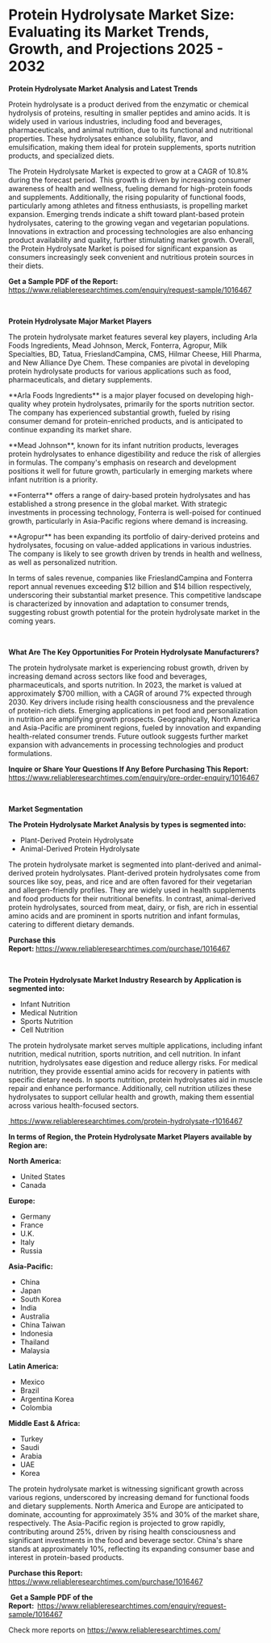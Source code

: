 <p><h1>Protein Hydrolysate Market Size: Evaluating its Market Trends, Growth, and Projections 2025 - 2032</h1></p><p><strong>Protein Hydrolysate Market Analysis and Latest Trends</strong></p>
<p><p>Protein hydrolysate is a product derived from the enzymatic or chemical hydrolysis of proteins, resulting in smaller peptides and amino acids. It is widely used in various industries, including food and beverages, pharmaceuticals, and animal nutrition, due to its functional and nutritional properties. These hydrolysates enhance solubility, flavor, and emulsification, making them ideal for protein supplements, sports nutrition products, and specialized diets.</p><p>The Protein Hydrolysate Market is expected to grow at a CAGR of 10.8% during the forecast period. This growth is driven by increasing consumer awareness of health and wellness, fueling demand for high-protein foods and supplements. Additionally, the rising popularity of functional foods, particularly among athletes and fitness enthusiasts, is propelling market expansion. Emerging trends indicate a shift toward plant-based protein hydrolysates, catering to the growing vegan and vegetarian populations. Innovations in extraction and processing technologies are also enhancing product availability and quality, further stimulating market growth. Overall, the Protein Hydrolysate Market is poised for significant expansion as consumers increasingly seek convenient and nutritious protein sources in their diets.</p></p>
<p><strong>Get a Sample PDF of the Report:&nbsp;</strong> <a href="https://www.reliableresearchtimes.com/enquiry/request-sample/1016467?utm_campaign=3061&utm_medium=2&utm_source=Github&utm_content=ia&utm_term=02042025&utm_id=protein-hydrolysate">https://www.reliableresearchtimes.com/enquiry/request-sample/1016467</a></p>
<p>&nbsp;</p>
<p><strong>Protein Hydrolysate Major Market Players</strong></p>
<p><p>The protein hydrolysate market features several key players, including Arla Foods Ingredients, Mead Johnson, Merck, Fonterra, Agropur, Milk Specialties, BD, Tatua, FrieslandCampina, CMS, Hilmar Cheese, Hill Pharma, and New Alliance Dye Chem. These companies are pivotal in developing protein hydrolysate products for various applications such as food, pharmaceuticals, and dietary supplements.</p><p>**Arla Foods Ingredients** is a major player focused on developing high-quality whey protein hydrolysates, primarily for the sports nutrition sector. The company has experienced substantial growth, fueled by rising consumer demand for protein-enriched products, and is anticipated to continue expanding its market share.</p><p>**Mead Johnson**, known for its infant nutrition products, leverages protein hydrolysates to enhance digestibility and reduce the risk of allergies in formulas. The company's emphasis on research and development positions it well for future growth, particularly in emerging markets where infant nutrition is a priority.</p><p>**Fonterra** offers a range of dairy-based protein hydrolysates and has established a strong presence in the global market. With strategic investments in processing technology, Fonterra is well-poised for continued growth, particularly in Asia-Pacific regions where demand is increasing.</p><p>**Agropur** has been expanding its portfolio of dairy-derived proteins and hydrolysates, focusing on value-added applications in various industries. The company is likely to see growth driven by trends in health and wellness, as well as personalized nutrition.</p><p>In terms of sales revenue, companies like FrieslandCampina and Fonterra report annual revenues exceeding $12 billion and $14 billion respectively, underscoring their substantial market presence. This competitive landscape is characterized by innovation and adaptation to consumer trends, suggesting robust growth potential for the protein hydrolysate market in the coming years.</p></p>
<p>&nbsp;</p>
<p><strong>What Are The Key Opportunities For Protein Hydrolysate Manufacturers?</strong></p>
<p><p>The protein hydrolysate market is experiencing robust growth, driven by increasing demand across sectors like food and beverages, pharmaceuticals, and sports nutrition. In 2023, the market is valued at approximately $700 million, with a CAGR of around 7% expected through 2030. Key drivers include rising health consciousness and the prevalence of protein-rich diets. Emerging applications in pet food and personalization in nutrition are amplifying growth prospects. Geographically, North America and Asia-Pacific are prominent regions, fueled by innovation and expanding health-related consumer trends. Future outlook suggests further market expansion with advancements in processing technologies and product formulations.</p></p>
<p><strong>Inquire or Share Your Questions If Any Before Purchasing This Report:</strong> <a href="https://www.reliableresearchtimes.com/enquiry/pre-order-enquiry/1016467?utm_campaign=3061&utm_medium=2&utm_source=Github&utm_content=ia&utm_term=02042025&utm_id=protein-hydrolysate">https://www.reliableresearchtimes.com/enquiry/pre-order-enquiry/1016467</a></p>
<p>&nbsp;</p>
<p><strong>Market Segmentation</strong></p>
<p><strong>The Protein Hydrolysate Market Analysis by types is segmented into:</strong></p>
<p><ul><li>Plant-Derived Protein Hydrolysate</li><li>Animal-Derived Protein Hydrolysate</li></ul></p>
<p><p>The protein hydrolysate market is segmented into plant-derived and animal-derived protein hydrolysates. Plant-derived protein hydrolysates come from sources like soy, peas, and rice and are often favored for their vegetarian and allergen-friendly profiles. They are widely used in health supplements and food products for their nutritional benefits. In contrast, animal-derived protein hydrolysates, sourced from meat, dairy, or fish, are rich in essential amino acids and are prominent in sports nutrition and infant formulas, catering to different dietary demands.</p></p>
<p><strong>Purchase this Report:&nbsp;</strong><a href="https://www.reliableresearchtimes.com/purchase/1016467?utm_campaign=3061&utm_medium=2&utm_source=Github&utm_content=ia&utm_term=02042025&utm_id=protein-hydrolysate">https://www.reliableresearchtimes.com/purchase/1016467</a></p>
<p>&nbsp;</p>
<p><strong>The Protein Hydrolysate Market Industry Research by Application is segmented into:</strong></p>
<p><ul><li>Infant Nutrition</li><li>Medical Nutrition</li><li>Sports Nutrition</li><li>Cell Nutrition</li></ul></p>
<p><p>The protein hydrolysate market serves multiple applications, including infant nutrition, medical nutrition, sports nutrition, and cell nutrition. In infant nutrition, hydrolysates ease digestion and reduce allergy risks. For medical nutrition, they provide essential amino acids for recovery in patients with specific dietary needs. In sports nutrition, protein hydrolysates aid in muscle repair and enhance performance. Additionally, cell nutrition utilizes these hydrolysates to support cellular health and growth, making them essential across various health-focused sectors.</p></p>
<p><a href="https://www.reliableresearchtimes.com/protein-hydrolysate-r1016467?utm_campaign=3061&utm_medium=2&utm_source=Github&utm_content=ia&utm_term=02042025&utm_id=protein-hydrolysate">&nbsp;https://www.reliableresearchtimes.com/protein-hydrolysate-r1016467</a></p>
<p><strong>In terms of Region, the Protein Hydrolysate Market Players available by Region are:</strong></p>
<p>
    <p> <strong> North America: </strong>
        <ul>
            <li>United States</li>
            <li>Canada</li>
        </ul>
        </p> 
    <p> <strong> Europe: </strong>
        <ul>
            <li>Germany</li>
            <li>France</li>
            <li>U.K.</li>
            <li>Italy</li>
            <li>Russia</li>
        </ul>
        </p> 
    <p> <strong> Asia-Pacific: </strong>
        <ul>
            <li>China</li>
            <li>Japan</li>
            <li>South Korea</li>
            <li>India</li>
            <li>Australia</li>
            <li>China Taiwan</li>
            <li>Indonesia</li>
            <li>Thailand</li>
            <li>Malaysia</li>
        </ul>
        </p> 
    <p> <strong> Latin America: </strong>
        <ul>
            <li>Mexico</li>
            <li>Brazil</li>
            <li>Argentina Korea</li>
            <li>Colombia</li>
        </ul>
        </p> 
    <p> <strong> Middle East & Africa: </strong>
        <ul>
            <li>Turkey</li>
            <li>Saudi</li>
            <li>Arabia</li>
            <li>UAE</li>
            <li>Korea</li>
        </ul>
    </p>
    </p>
<p><p>The protein hydrolysate market is witnessing significant growth across various regions, underscored by increasing demand for functional foods and dietary supplements. North America and Europe are anticipated to dominate, accounting for approximately 35% and 30% of the market share, respectively. The Asia-Pacific region is projected to grow rapidly, contributing around 25%, driven by rising health consciousness and significant investments in the food and beverage sector. China's share stands at approximately 10%, reflecting its expanding consumer base and interest in protein-based products.</p></p>
<p><strong>Purchase this Report: </strong><a href="https://www.reliableresearchtimes.com/purchase/1016467?utm_campaign=3061&utm_medium=2&utm_source=Github&utm_content=ia&utm_term=02042025&utm_id=protein-hydrolysate">https://www.reliableresearchtimes.com/purchase/1016467</a></p>
<p>&nbsp;<strong>Get a Sample PDF of the Report:&nbsp;&nbsp;</strong><a href="https://www.reliableresearchtimes.com/enquiry/request-sample/1016467?utm_campaign=3061&utm_medium=2&utm_source=Github&utm_content=ia&utm_term=02042025&utm_id=protein-hydrolysate">https://www.reliableresearchtimes.com/enquiry/request-sample/1016467</a></p>
<p><strong></strong></p>
<p>Check more reports on <a href="https://www.reliableresearchtimes.com/?utm_campaign=3061&utm_medium=2&utm_source=Github&utm_content=ia&utm_term=02042025&utm_id=protein-hydrolysate">https://www.reliableresearchtimes.com/</a></p>
